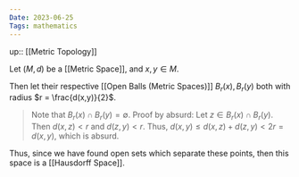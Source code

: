```yaml
---
Date: 2023-06-25
Tags: mathematics
---
```

up:: [[Metric Topology]]

Let $(M, d)$ be a [[Metric Space]], and $x, y \in M$.

Then let their respective [[Open Balls (Metric Spaces)]] $B_r(x), B_r(y)$ both with radius $r = \frac{d(x,y)}{2}$. 

> Note that $B_r(x) \cap B_r(y) = \emptyset$. 
> Proof by absurd:
Let $z \in B_r(x) \cap B_r(y)$. Then $d(x,z) < r$ and $d(z,y) < r$.
Thus, $d(x,y) \leq d(x,z) + d(z,y) < 2r = d(x,y)$, which is absurd.

Thus, since we have found open sets which separate these points, then this space is a [[Hausdorff Space]].
